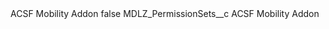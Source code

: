 <?xml version="1.0" encoding="UTF-8"?>
<CustomMetadata xmlns="http://soap.sforce.com/2006/04/metadata" xmlns:xsi="http://www.w3.org/2001/XMLSchema-instance" xmlns:xsd="http://www.w3.org/2001/XMLSchema">
    <label>ACSF Mobility Addon</label>
    <protected>false</protected>
    <values>
        <field>MDLZ_PermissionSets__c</field>
        <value xsi:type="xsd:string">ACSF Mobility Addon</value>
    </values>
</CustomMetadata>
